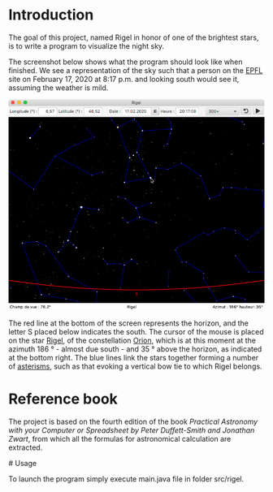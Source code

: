 # Introduction 

The goal of this project, named Rigel in honor of one of the brightest stars, is to write a program to visualize the night sky.

The screenshot below shows what the program should look like when finished.
We see a representation of the sky such that a person on the [EPFL]("https://www.epfl.ch/en/") site on February 17, 2020 at 8:17 p.m. and looking south would see it, assuming the weather is mild.

![A piece of the sky visible from EPFL in the evening of February 17, 2020](res/rigel.png)

The red line at the bottom of the screen represents the horizon, and the letter S placed below indicates the south. The cursor of the mouse is placed on the star [Rigel]("https://en.wikipedia.org/wiki/Rigel"), of the constellation [Orion]("https://en.wikipedia.org/wiki/Rigel"), which is at this moment at the azimuth 186 ° - almost due south - and 35 ° above the horizon, as indicated at the bottom right.
The blue lines link the stars together forming a number of [asterisms]("https://en.wikipedia.org/wiki/Asterism_(astronomy)"), such as that evoking a vertical bow tie to which Rigel belongs.

# Reference book

The project is based on the fourth edition of the book _Practical Astronomy with your Computer or Spreadsheet by Peter Duffett-Smith and Jonathan Zwart_,
from which all the formulas for astronomical calculation are extracted.

# Usage

To launch the program simply execute main.java file in folder src/rigel.